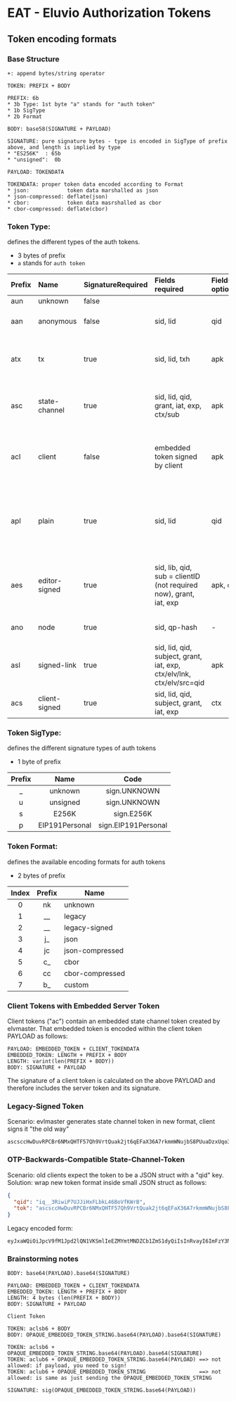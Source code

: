 # EAT - Eluvio Authorization Tokens

## Token encoding formats

### Base Structure

```
+: append bytes/string operator

TOKEN: PREFIX + BODY

PREFIX: 6b
* 3b Type: 1st byte "a" stands for "auth token" 
* 1b SigType
* 2b Format
	   
BODY: base58(SIGNATURE + PAYLOAD)

SIGNATURE: pure signature bytes - type is encoded in SigType of prefix above, and length is implied by type
* "ES256K"  : 65b
* "unsigned":  0b

PAYLOAD: TOKENDATA

TOKENDATA: proper token data encoded according to Format
* json:            token data marshalled as json           
* json-compressed: deflate(json) 
* cbor:            token data masrshalled as cbor
* cbor-compressed: deflate(cbor)
```


### Token Type:

defines the different types of the auth tokens.

* 3 bytes of prefix
* `a` stands for `auth token`

| Prefix | Name          | SignatureRequired | Fields required                                                               | Fields optional | Signed by| Description |
|:-------|:--------------|:------------------|:--------------|:------------------------------------------------------------------------------|:----------------|:--------|
| aun    | unknown       | false             |||||
| aan    | anonymous     | false             | sid, lid                                                                      | qid             | -|a vanilla, unsigned token without tx|
| atx    | tx            | true              | sid, lid, txh                                                                 | apk             | client| based on a blockchain transaction - aka EthAuthToken|
| asc    | state-channel | true              | sid, lid, qid, grant, iat, exp, ctx/sub                                       | apk             | Server |based on deferred blockchain tx - aka ElvAuthToken|
| acl    | client        | false             | embedded token signed by client                                               | apk             |-|a state channel token embedded in a client token - aka ElvClientToken|
| apl    | plain         | true              | sid, lid                                                                      | qid             | client|       a vanilla (signed) token without tx ==> blockchain-based permissions via HasAccess()|                                                   
| aes    | editor-signed | true              | sid, lib, qid, sub = clientID (not required now), grant, iat, exp             | apk, ctx        | client with editor access|a token signed by a user who has edit access to the target content in the token|
| ano    | node          | true              | sid, qp-hash                                                                  | -               | server|token for node-to-node communication|
| asl    | signed-link   | true              | sid, lid, qid, subject, grant, iat, exp, ctx/elv/lnk, ctx/elv/src=qid         | apk             | client|token for signed-links|
| acs    | client-signed | true              | sid, lid, qid, subject, grant, iat, exp                                       | ctx             | client|   client-signed token|
### Token SigType:
defines the different signature types of auth tokens

* 1 byte of prefix

| Prefix 	| Name 	| Code 	|
|:---:	|:---:	|:---:	|
| _ 	| unknown 	| sign.UNKNOWN 	|
| u 	| unsigned 	| sign.UNKNOWN 	|
| s 	| E256K 	| sign.E256K 	|
| p 	| EIP191Personal 	| sign.EIP191Personal 	|

### Token Format:
defines the available encoding formats for auth tokens

* 2 bytes of prefix

| Index | Prefix | Name |
|:---:|:---:|---|
| 0 | nk | unknown |
| 1 | __ | legacy |
| 2 | __ | legacy-signed |
| 3 | j_ | json |
| 4 | jc | json-compressed |
| 5 | c_ | cbor |
| 6 | cc | cbor-compressed |
| 7 | b_ | custom |

### Client Tokens with Embedded Server Token

Client tokens ("ac") contain an embedded state channel token created by elvmaster. That embedded token is encoded
within the client token PAYLOAD as follows:

```
PAYLOAD: EMBEDDED_TOKEN + CLIENT_TOKENDATA
EMBEDDED_TOKEN: LENGTH + PREFIX + BODY
LENGTH: varint(len(PREFIX + BODY))
BODY: SIGNATURE + PAYLOAD
```

The signature of a client token is calculated on the above PAYLOAD and therefore includes the server token and its
signature.

### Legacy-Signed Token

Scenario: evlmaster generates state channel token in new format, client signs it "the old way"

```
ascsccHwDuvRPCBr6NMxQHTF57Qh9VrtQuak2jt6qEFaX36A7rkmmWNujbS8PUuaDzxUqo3JeY6R95xTzbC62WbxccUnDwAjj5rKWuUqaK5xHHhcbMfWEVGUEMFh7qGhnsbzaJwJsxgS6mVAUeHQjgh9EAAzv28d4yyY99CQ2Ug9XNAk27owqLi1TRRokSHFQ5dUZNdk6ZmLkBHEJLjPTyizKyZc4fFYbrc36DtZQRpGyrFSaaZ8JfCNJX6kcSZzxZETg1DnchWQorjLMXThHT7WuS5m3smGDJ7cMc4WyfTRoyosL.RVMyNTZLX0YzVnhlc3JiN256UHhSbndUNkZIcEtDZFN1UVpjZGtxSDd3VXh5cWdjcmthWjF0TEJHR2R6Z2dvQU14YzVMQlVBRVhhZFV6NEt4SzVTbkxXWjdpRTNiWDVK
```

### OTP-Backwards-Compatible State-Channel-Token

Scenario: old clients expect the token to be a JSON struct with a "qid" key.
Solution: wrap new token format inside small JSON struct as follows:

```json
{
  "qid": "iq__3RiwiP7UJJiHxFLbkL46BoVfKWrB",
  "tok": "ascsccHwDuvRPCBr6NMxQHTF57Qh9VrtQuak2jt6qEFaX36A7rkmmWNujbS8PUuaDzxUqo3JeY6R95xTzbC62WbxccUnDwAjj5rKWuUqaK5xHHhcbMfWEVGUEMFh7qGhnsbzaJwJsxgS6mVAUeHQjgh9EAAzv28d4yyY99CQ2Ug9XNAk27owqLi1TRRokSHFQ5dUZNdk6ZmLkBHEJLjPTyizKyZc4fFYbrc36DtZQRpGyrFSaaZ8JfCNJX6kcSZzxZETg1DnchWQorjLMXThHT7WuS5m3smGDJ7cMc4WyfTRoyosL"
}
```

Legacy encoded form:

```
eyJxaWQiOiJpcV9fM1Jpd2lQN1VKSmlIeEZMYmtMNDZCb1ZmS1dyQiIsInRvayI6ImFzY3NjY0h3RHV2UlBDQnI2Tk14UUhURjU3UWg5VnJ0UXVhazJqdDZxRUZhWDM2QTdya21tV051amJTOFBVdWFEenhVcW8zSmVZNlI5NXhUemJDNjJXYnhjY1VuRHdBamo1cktXdVVxYUs1eEhIaGNiTWZXRVZHVUVNRmg3cUdobnNiemFKd0pzeGdTNm1WQVVlSFFqZ2g5RUFBenYyOGQ0eXlZOTlDUTJVZzlYTkFrMjdvd3FMaTFUUlJva1NIRlE1ZFVaTmRrNlptTGtCSEVKTGpQVHlpekt5WmM0ZkZZYnJjMzZEdFpRUnBHeXJGU2FhWjhKZkNOSlg2a2NTWnp4WkVUZzFEbmNoV1FvcmpMTVhUaEhUN1d1UzVtM3NtR0RKN2NNYzRXeWZUUm95b3NMIn0=
```

### Brainstorming notes

```
BODY: base64(PAYLOAD).base64(SIGNATURE)

PAYLOAD: EMBEDDED_TOKEN + CLIENT_TOKENDATA
EMBEDDED_TOKEN: LENGTH + PREFIX + BODY
LENGTH: 4 bytes (len(PREFIX + BODY))
BODY: SIGNATURE + PAYLOAD

Client Token

TOKEN: aclsb6 + BODY
BODY: OPAQUE_EMBEDDED_TOKEN_STRING.base64(PAYLOAD).base64(SIGNATURE)

TOKEN: aclsb6 + OPAQUE_EMBEDDED_TOKEN_STRING.base64(PAYLOAD).base64(SIGNATURE)
TOKEN: aclub6 + OPAQUE_EMBEDDED_TOKEN_STRING.base64(PAYLOAD) ==> not allowed: if payload, you need to sign!
TOKEN: aclub6 + OPAQUE_EMBEDDED_TOKEN_STRING                 ==> not allowed: is same as just sending the OPAQUE_EMBEDDED_TOKEN_STRING

SIGNATURE: sig(OPAQUE_EMBEDDED_TOKEN_STRING.base64(PAYLOAD))
```